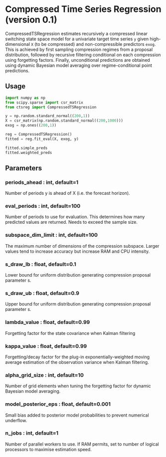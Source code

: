 # Compressed Time Series Regression (version 0.1)

CompressedTSRegression estimates recursively a compressed linear 
switching state space model for a univariate target time series `y` given 
high-dimensional `X` (to be compressed) and non-compressible predictors `exog`. 
This is achieved by first sampling compression regimes from a proposal distribution, 
followed by recursive filtering conditional on each compression using forgetting factors. 
Finally, unconditional predictions are obtained 
using dynamic Bayesian model averaging over regime-conditional point predictions.

## Usage
```python
import numpy as np
from scipy.sparse import csr_matrix
from ctsreg import CompressedTSRegression

y = np.random.standard_normal((200,1))
X = csr_matrix(np.random.standard_normal((200,1000)))
exog = np.ones((200,1))

reg = CompressedTSRegression()
fitted = reg.fit_eval(X, exog, y)

fitted.simple_preds
fitted.weighted_preds
```

## Parameters

### periods_ahead : int, default=1

Number of periods y is ahead of X (i.e. the forecast horizon).

### eval_periods : int, default=100

Number of periods to use for evaluation. This determines
how many predicted values are returned. Needs to exceed the sample size.
    
### subspace_dim_limit : int, default=100

The maximum number of dimensions of the compression subspace. Larger values
tend to increase accuracy but increase RAM and CPU intensity.
    
### s_draw_lb : float, default=0.1

Lower bound for uniform distribution generating compression proposal parameter s. 
    
### s_draw_ub : float, default=0.9

Upper bound for uniform distribution generating compression proposal parameter s.
    
### lambda_value : float, default=0.99

Forgetting factor for the state covariance when Kalman filtering
    
### kappa_value : float, default=0.99

Forgetting/decay factor for the plug-in exponentially-weighted moving average estimation
of the observation variance when Kalman filtering.
    
### alpha_grid_size : int, default=10

Number of grid elements when tuning the forgetting factor for dynamic Bayesian model 
averaging.
    
### model_posterior_eps : float, default=0.001

Small bias added to posterior model probabilities to prevent numerical underflow.

### n_jobs : int, default=1
Number of parallel workers to use. If RAM permits, set to number of logical processors
to maximise estimation speed.
